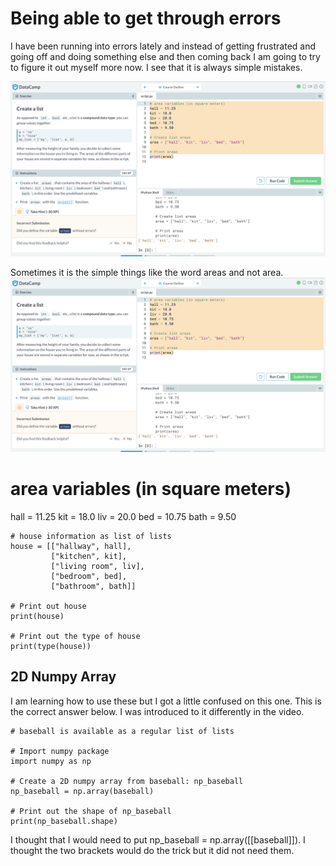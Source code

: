 # Being able to get through errors 

I have been running into errors lately and instead of getting frustrated and going off and doing something else and then coming back I am going to 
try to figure it out myself more now.  I see that it is always simple mistakes.  

![Error](https://github.com/rashadwest/rashadwest.github.io/blob/master/_posts/Screen%20Shot%202020-07-19%20at%202.10.55%20PM.png)


Sometimes it is the simple things like the word areas and not area. 
![Solution](https://github.com/rashadwest/rashadwest.github.io/blob/master/_posts/Screen%20Shot%202020-07-19%20at%202.10.55%20PM.png)

# area variables (in square meters)
hall = 11.25
kit = 18.0
liv = 20.0
bed = 10.75
bath = 9.50

```
# house information as list of lists
house = [["hallway", hall],
         ["kitchen", kit],
         ["living room", liv],
         ["bedroom", bed],
         ["bathroom", bath]]

# Print out house
print(house)

# Print out the type of house
print(type(house))
```
## 2D Numpy Array 

I am learning how to use these but I got a little confused on this one.  This is the correct answer below.  I was introduced to it differently in the video. 

```
# baseball is available as a regular list of lists

# Import numpy package
import numpy as np

# Create a 2D numpy array from baseball: np_baseball
np_baseball = np.array(baseball)

# Print out the shape of np_baseball
print(np_baseball.shape)
```
I thought that I would need to put np_baseball = np.array([[baseball]]).  I thought the two brackets would do the trick but it did not need them. 
